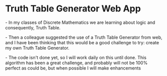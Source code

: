 <h1>Truth Table Generator Web App</h1>
<p> - In my classes of Discrete Mathematics we are learning about logic and consequently, Truth Table.</p>
<p> - Then a colleague suggested the use of a Truth Table Generator from web, and I have been thinking that this would be a good challenge to try: create my own Truth Table Generator.</p>
<p> -  The code isn't done yet, so I will work daily on this until done. This algorithm has been a great challenge, and probably will not be 100% perfect as could be, but when possible I will make enhancements</p>